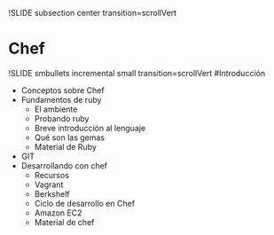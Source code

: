 !SLIDE subsection center transition=scrollVert
# Chef

!SLIDE smbullets incremental small transition=scrollVert
#Introducción
* Conceptos sobre Chef
* Fundamentos de ruby
  * El ambiente
  * Probando ruby
  * Breve introducción al lenguaje
  * Qué son las gemas
  * Material de Ruby
* GIT
* Desarrollando con chef
  * Recursos
  * Vagrant
  * Berkshelf
  * Ciclo de desarrollo en Chef
  * Amazon EC2
  * Material de chef

